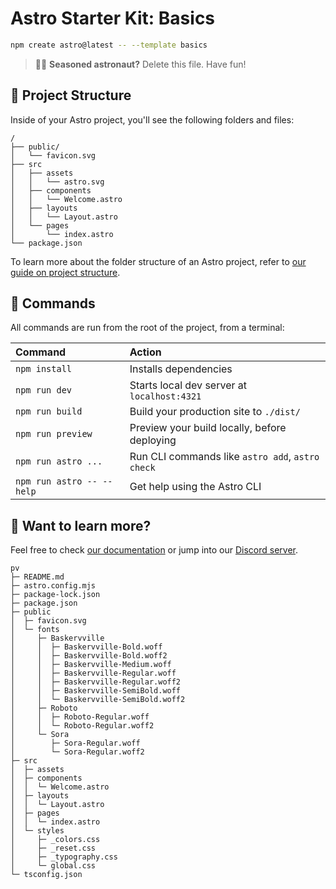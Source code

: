 # Astro Starter Kit: Basics

```sh
npm create astro@latest -- --template basics
```

> 🧑‍🚀 **Seasoned astronaut?** Delete this file. Have fun!

## 🚀 Project Structure

Inside of your Astro project, you'll see the following folders and files:

```text
/
├── public/
│   └── favicon.svg
├── src
│   ├── assets
│   │   └── astro.svg
│   ├── components
│   │   └── Welcome.astro
│   ├── layouts
│   │   └── Layout.astro
│   └── pages
│       └── index.astro
└── package.json
```

To learn more about the folder structure of an Astro project, refer to [our guide on project structure](https://docs.astro.build/en/basics/project-structure/).

## 🧞 Commands

All commands are run from the root of the project, from a terminal:

| Command                   | Action                                           |
| :------------------------ | :----------------------------------------------- |
| `npm install`             | Installs dependencies                            |
| `npm run dev`             | Starts local dev server at `localhost:4321`      |
| `npm run build`           | Build your production site to `./dist/`          |
| `npm run preview`         | Preview your build locally, before deploying     |
| `npm run astro ...`       | Run CLI commands like `astro add`, `astro check` |
| `npm run astro -- --help` | Get help using the Astro CLI                     |

## 👀 Want to learn more?

Feel free to check [our documentation](https://docs.astro.build) or jump into our [Discord server](https://astro.build/chat).

```
pv
├─ README.md
├─ astro.config.mjs
├─ package-lock.json
├─ package.json
├─ public
│  ├─ favicon.svg
│  └─ fonts
│     ├─ Baskervville
│     │  ├─ Baskervville-Bold.woff
│     │  ├─ Baskervville-Bold.woff2
│     │  ├─ Baskervville-Medium.woff
│     │  ├─ Baskervville-Regular.woff
│     │  ├─ Baskervville-Regular.woff2
│     │  ├─ Baskervville-SemiBold.woff
│     │  └─ Baskervville-SemiBold.woff2
│     ├─ Roboto
│     │  ├─ Roboto-Regular.woff
│     │  └─ Roboto-Regular.woff2
│     └─ Sora
│        ├─ Sora-Regular.woff
│        └─ Sora-Regular.woff2
├─ src
│  ├─ assets
│  ├─ components
│  │  └─ Welcome.astro
│  ├─ layouts
│  │  └─ Layout.astro
│  ├─ pages
│  │  └─ index.astro
│  └─ styles
│     ├─ _colors.css
│     ├─ _reset.css
│     ├─ _typography.css
│     └─ global.css
└─ tsconfig.json

```